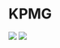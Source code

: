 # KPMG
<img src="https://capsule-render.vercel.app/api?type=waving&color=auto&height=200&section=header&text=KPMG&fontSize=90" />

<img src="https://img.shields.io/badge/Python-blue?style=flat&logo=기술&logoColor=white"/>
